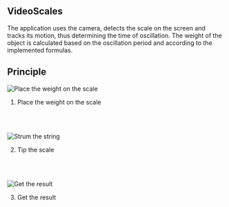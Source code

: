 ## VideoScales

The application uses the camera, detects the scale on the screen and tracks its motion, thus determining the time of oscillation.
The weight of the object is calculated based on the oscillation period and according to the implemented formulas.

## Principle

![Place the weight on the scale](http://videoscales.com/img/scales1.svg)
1. Place the weight on the scale

<br/>
<br/>

![Strum the string](http://videoscales.com/img/scales2.svg)

2. Tip the scale

<br/>
<br/>

![Get the result](http://videoscales.com/img/scales3.svg)

3. Get the result
